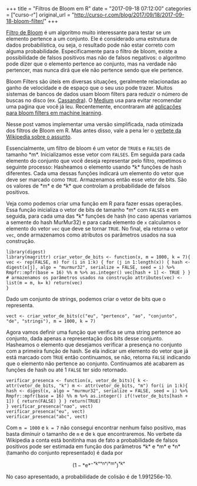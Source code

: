 +++
title = "Filtros de Bloom em R"
date = "2017-09-18 07:12:00"
categories = ["curso-r"]
original_url = "http://curso-r.com/blog/2017/09/18/2017-09-18-bloom-filter/"
+++

<p>
<a href="https://en.wikipedia.org/wiki/Bloom_filter">Filtro de Bloom</a>
é um algoritmo muito interessante para testar se um elemento pertence a
um conjunto. Ele é considerado uma estrutura de dados probabilística, ou
seja, o resultado pode não estar correto com alguma probabilidade.
Especificamente para o filtro de bloom, existe a possibilidade de falsos
positivos mas não de falsos negativos: o algoritmo pode dizer que o
elemento pertence ao conjunto, mas na verdade não pertencer, mas nunca
dirá que ele não pertence sendo que ele pertence.
</p>
<p>
Bloom Filters são úteis em diversas situações, geralmente relacionadas
ao ganho de velocidade e de espaço que o seu uso pode trazer. Muitos
sistemas de bancos de dados usam bloom filters para reduzir o número de
buscas no disco (ex.
<a href="https://docs.datastax.com/en/cassandra/2.1/cassandra/operations/ops_tuning_bloom_filters_c.html">Cassandra</a>).
O
<a href="https://blog.medium.com/what-are-bloom-filters-1ec2a50c68ff">Medium</a>
usa para evitar recomendar uma paǵina que você já leu. Recentemente,
encontraram até <a href="https://arxiv.org/abs/1706.03993">aplicações
para bloom filters em machine learning</a>.
</p>
<p>
Nesse post vamos implementar uma versão simplificada, nada otimizada dos
filtros de Bloom em R. Mas antes disso, vale a pena ler o
<a href="https://en.wikipedia.org/wiki/Bloom_filter">verbete da
Wikipedia sobre o assunto</a>.
</p>
<p>
Essencialmente, um filtro de bloom é um vetor de <code>TRUE</code>s e
<code>FALSES</code> de tamanho <span class="math inline">*m*</span>.
Inicializamos esse vetor com <code>FALSES</code>. Em seguida para cada
elemento do conjunto que você deseja representar pelo filtro, repetimos
o seguinte processo: Hasheamos o elemento usando <span
class="math inline">*k*</span> funções de hash diferentes. Cada uma
dessas funções indicará um elemento do vetor que deve ser marcado como
<code>TRUE</code>. Armazenamos então esse vetor de bits. São os valores
de <span class="math inline">*m*</span> e de <span
class="math inline">*k*</span> que controlam a probabilidade de falsos
positivos.
</p>
<p>
Veja como podemos criar uma função em R para fazer essas operações. Essa
função inicializa o vetor de bits de tamanho <span
class="math inline">*m*</span> com <code>FALSES</code> e em seguida,
para cada uma das <span class="math inline">*k*</span> funções de hash
(no caso apenas variamos a semente do hash MurMur32) e para cada
elemento de <code>x</code> calculamos o elemento do vetor
<code>vec</code> que deve se tornar <code>TRUE</code>. No final, ela
retorna o vetor <code>vec</code>, onde armazenamos como atributos os
parâmetros usados na sua construção.
</p>
<pre class="r"><code>library(digest)
library(magrittr) criar_vetor_de_bits &lt;- function(x, m = 1000, k = 7){ vec &lt;- rep(FALSE, m) for (i in 1:k) { for (j in 1:length(x)) { hash &lt;- digest(x[j], algo = &quot;murmur32&quot;, serialize = FALSE, seed = i) %&gt;% Rmpfr::mpfr(base = 16) %% m %&gt;% as.integer() vec[hash + 1] &lt;- TRUE } } # armazenamos os par&#xE2;metros usados na constru&#xE7;&#xE3;o attributes(vec) &lt;- list(m = m, k= k) return(vec)
}</code></pre>
<p>
Dado um conjunto de strings, podemos criar o vetor de bits que o
representa.
</p>
<pre class="r"><code>vect &lt;- criar_vetor_de_bits(c(&quot;eu&quot;, &quot;pertenco&quot;, &quot;ao&quot;, &quot;conjunto&quot;, &quot;de&quot;, &quot;strings&quot;), m = 1000, k = 7)</code></pre>
<p>
Agora vamos definir uma função que verifica se uma string pertence ao
conjunto, dada apenas a representação dos bits desse conjunto. Hasheamos
o elemento que desejamos verificar a presença no conjunto com a primeira
função de hash. Se ela indicar um elemento do vetor que já está marcado
com <code>TRUE</code> então continuamos, se não, retorna
<code>FALSE</code> indicando que o elemento não pertence ao conjunto.
Continuamos até acabarem as funções de hash ou até 1 <code>FALSE</code>
ter sido retornado.
</p>
<pre class="r"><code>verificar_presenca &lt;- function(x, vetor_de_bits){ k &lt;- attr(vetor_de_bits, &quot;k&quot;) m &lt;- attr(vetor_de_bits, &quot;m&quot;) for(i in 1:k){ hash &lt;- digest(x, algo = &quot;murmur32&quot;, serialize = FALSE, seed = i) %&gt;% Rmpfr::mpfr(base = 16) %% m %&gt;% as.integer() if(!vetor_de_bits[hash + 1]) { return(FALSE) } } return(TRUE)
} verificar_presenca(&quot;nao&quot;, vect)
verificar_presenca(&quot;eu&quot;, vect)
verificar_presenca(&quot;abc&quot;, vect)</code></pre>
<p>
Com <code>m = 1000</code> e <code>k = 7</code> não consegui encontrar
nenhum falso positivo, mas basta diminuir o tamanho de <code>m</code> e
de <code>k</code> que encontraremos. No verbete da Wikipedia a conta
está bonitinha mas de fato a probabilidade de falsos positivos pode ser
estimada em função dos parâmetros <span class="math inline">*k*</span> e
<span class="math inline">*m*</span> e <span
class="math inline">*n*</span> (tamanho do conjunto representado) é dada
por
</p>
<p>
<span class="math display">
(1 − *e*<sup>−*k**n*/*m*</sup>)<sup>*k*</sup>
</span>
</p>
<p>
No caso apresentado, a probabilidade de colisão é de 1.991256e-10.
</p>

